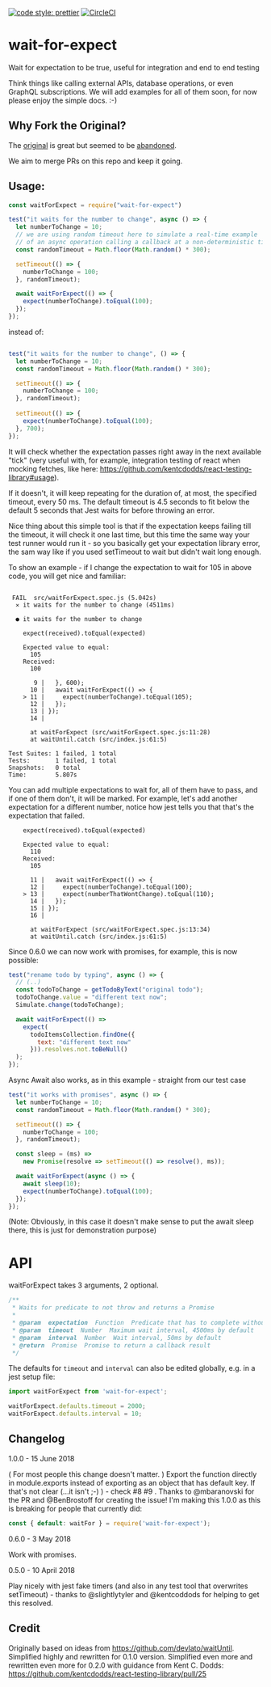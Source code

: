 [![code style: prettier](https://img.shields.io/badge/code_style-prettier-ff69b4.svg?style=flat-square)](https://github.com/prettier/prettier)
[![CircleCI](https://circleci.com/gh/sadams/wait-for-expect.svg?style=shield)](https://circleci.com/gh/sadams/wait-for-expect)


# wait-for-expect
Wait for expectation to be true, useful for integration and end to end testing

Think things like calling external APIs, database operations, or even GraphQL subscriptions. 
We will add examples for all of them soon, for now please enjoy the simple docs. :-)

## Why Fork the Original?

The [original](https://github.com/TheBrainFamily/wait-for-expect) is great but seemed to be [abandoned](https://github.com/TheBrainFamily/wait-for-expect/issues/39).

We aim to merge PRs on this repo and keep it going.

## Usage:

```javascript
const waitForExpect = require("wait-for-expect")

test("it waits for the number to change", async () => {
  let numberToChange = 10;
  // we are using random timeout here to simulate a real-time example
  // of an async operation calling a callback at a non-deterministic time
  const randomTimeout = Math.floor(Math.random() * 300);

  setTimeout(() => {
    numberToChange = 100;
  }, randomTimeout);

  await waitForExpect(() => {
    expect(numberToChange).toEqual(100);
  });
});
```

instead of:

```javascript

test("it waits for the number to change", () => {
  let numberToChange = 10;
  const randomTimeout = Math.floor(Math.random() * 300);

  setTimeout(() => {
    numberToChange = 100;
  }, randomTimeout);
  
  setTimeout(() => {
    expect(numberToChange).toEqual(100);
  }, 700);
});
```

It will check whether the expectation passes right away in the next available "tick" (very useful with, for example, integration testing of react when mocking fetches, like here: https://github.com/kentcdodds/react-testing-library#usage).

If it doesn't, it will keep repeating for the duration of, at most, the specified timeout, every 50 ms. The default timeout is 4.5 seconds to fit below the default 5 seconds that Jest waits for before throwing an error. 

Nice thing about this simple tool is that if the expectation keeps failing till the timeout, it will check it one last time, but this time the same way your test runner would run it - so you basically get your expectation library error, the sam way like if you used setTimeout to wait but didn't wait long enough.

To show an example - if I change the expectation to wait for 105 in above code, you will get nice and familiar:

```

 FAIL  src/waitForExpect.spec.js (5.042s)
  ✕ it waits for the number to change (4511ms)

  ● it waits for the number to change

    expect(received).toEqual(expected)
    
    Expected value to equal:
      105
    Received:
      100

       9 |   }, 600);
      10 |   await waitForExpect(() => {
    > 11 |     expect(numberToChange).toEqual(105);
      12 |   });
      13 | });
      14 | 
      
      at waitForExpect (src/waitForExpect.spec.js:11:28)
      at waitUntil.catch (src/index.js:61:5)

Test Suites: 1 failed, 1 total
Tests:       1 failed, 1 total
Snapshots:   0 total
Time:        5.807s
```

You can add multiple expectations to wait for, all of them have to pass, and if one of them don't, it will be marked.
For example, let's add another expectation for a different number, notice how jest tells you that that's the expectation that failed.

```
    expect(received).toEqual(expected)
    
    Expected value to equal:
      110
    Received:
      105

      11 |   await waitForExpect(() => {
      12 |     expect(numberToChange).toEqual(100);
    > 13 |     expect(numberThatWontChange).toEqual(110);
      14 |   });
      15 | });
      16 | 
      
      at waitForExpect (src/waitForExpect.spec.js:13:34)
      at waitUntil.catch (src/index.js:61:5)
```

Since 0.6.0 we can now work with promises, for example, this is now possible:

```javascript
test("rename todo by typing", async () => {
  // (..)
  const todoToChange = getTodoByText("original todo");
  todoToChange.value = "different text now";
  Simulate.change(todoToChange);

  await waitForExpect(() =>
    expect(
      todoItemsCollection.findOne({
        text: "different text now"
      })).resolves.not.toBeNull()
  );
});
```

Async Await also works, as in this example - straight from our test case

```javascript
test("it works with promises", async () => {
  let numberToChange = 10;
  const randomTimeout = Math.floor(Math.random() * 300);

  setTimeout(() => {
    numberToChange = 100;
  }, randomTimeout);

  const sleep = (ms) =>
    new Promise(resolve => setTimeout(() => resolve(), ms));

  await waitForExpect(async () => {
    await sleep(10);
    expect(numberToChange).toEqual(100);
  });
});
```

(Note: Obviously, in this case it doesn't make sense to put the await sleep there, this is just for demonstration purpose)

# API
waitForExpect takes 3 arguments, 2 optional.

```javascript
/**
 * Waits for predicate to not throw and returns a Promise
 *
 * @param  expectation  Function  Predicate that has to complete without throwing
 * @param  timeout  Number  Maximum wait interval, 4500ms by default
 * @param  interval  Number  Wait interval, 50ms by default
 * @return  Promise  Promise to return a callback result
 */
```

The defaults for `timeout` and `interval` can also be edited globally, e.g. in a jest setup file:
```javascript
import waitForExpect from 'wait-for-expect';

waitForExpect.defaults.timeout = 2000;
waitForExpect.defaults.interval = 10;
```

## Changelog
1.0.0 - 15 June 2018

( For most people this change doesn't matter. )
Export the function directly in module.exports instead of exporting as an object that has default key. If that's not clear (...it isn't ;-) ) - check #8 #9 . 
Thanks to @mbaranovski for the PR and @BenBrostoff for creating the issue! I'm making this 1.0.0 as this is breaking for people that currently did:
```javascript
const { default: waitFor } = require('wait-for-expect');
```

0.6.0 - 3 May 2018

Work with promises.

0.5.0 - 10 April 2018

Play nicely with jest fake timers (and also in any test tool that overwrites setTimeout) - thanks to @slightlytyler and @kentcoddods for helping to get this resolved.

## Credit
Originally based on ideas from https://github.com/devlato/waitUntil.
Simplified highly and rewritten for 0.1.0 version.
Simplified even more and rewritten even more for 0.2.0 with guidance from Kent C. Dodds: https://github.com/kentcdodds/react-testing-library/pull/25
